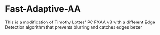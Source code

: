 # Fast-Adaptive-AA
This is a modification of Timothy Lottes' PC FXAA v3 with a different Edge Detection algorithm that prevents blurring and catches edges better
